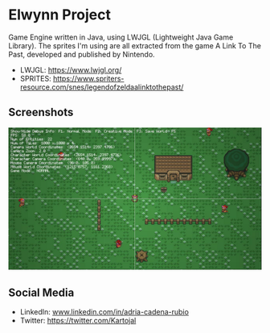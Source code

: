 # Elwynn Project 

Game Engine written in Java, using LWJGL (Lightweight Java Game Library).
The sprites I'm using are all extracted from the game A Link To The Past, developed and published by Nintendo.

- LWJGL: https://www.lwjgl.org/
- SPRITES: https://www.spriters-resource.com/snes/legendofzeldaalinktothepast/

## Screenshots
![Alt text](/screenshots/screenshot01.jpg?raw=true "Optional Title")

## Social Media
- LinkedIn: www.linkedin.com/in/adria-cadena-rubio
- Twitter: https://twitter.com/Kartojal
